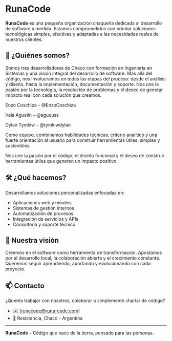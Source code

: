 # RunaCode

**RunaCode** es una pequeña organización chaqueña dedicada al desarrollo de software a medida. Estamos comprometidos con brindar soluciones tecnológicas simples, efectivas y adaptadas a las necesidades reales de nuestros clientes.

## 👥 ¿Quiénes somos?

Somos tres desarrolladores de Chaco con formación en Ingeniería en Sistemas y una visión integral del desarrollo de software. Más allá del código, nos involucramos en todas las etapas del proceso: desde el análisis y diseño, hasta la implementación, documentación y soporte. Nos une la pasión por la tecnología, la resolución de problemas y el deseo de generar impacto real con cada solución que creamos.

Enzo Coschiza – @EnzoCoschiza

Irala Agustín – @aguuuss

Dylan Tymkiw – @tymkiwdylan

Como equipo, combinamos habilidades técnicas, criterio analítico y una fuerte orientación al usuario para construir herramientas útiles, simples y sostenibles.



Nos une la pasión por el código, el diseño funcional y el deseo de construir herramientas útiles que generen un impacto positivo.

## 🛠️ ¿Qué hacemos?

Desarrollamos soluciones personalizadas enfocadas en:

- Aplicaciones web y móviles
- Sistemas de gestión internos
- Automatización de procesos
- Integración de servicios y APIs
- Consultoría y soporte técnico

## 🌱 Nuestra visión

Creemos en el software como herramienta de transformación. Apostamos por el desarrollo local, la colaboración abierta y el crecimiento constante. Queremos seguir aprendiendo, aportando y evolucionando con cada proyecto.

## 📫 Contacto

¿Querés trabajar con nosotros, colaborar o simplemente charlar de código?

- ✉️ [runacode@runa-code.com] 
- 📍 Resistencia, Chaco - Argentina

---

**RunaCode** – Código que nace de la tierra, pensado para las personas.
